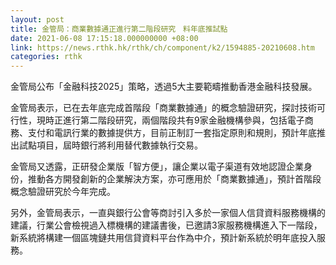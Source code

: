 ```yaml
---
layout: post
title: 金管局：商業數據通正進行第二階段研究　料年底推試點
date: 2021-06-08 17:15:18.000000000 +08:00
link: https://news.rthk.hk/rthk/ch/component/k2/1594885-20210608.htm
categories: rthk
---
```


金管局公布「金融科技2025」策略，透過5大主要範疇推動香港金融科技發展。

金管局表示，已在去年底完成首階段「商業數據通」的概念驗證研究，探討技術可行性，現時正進行第二階段研究，兩個階段共有9家金融機構參與，包括電子商務、支付和電訊行業的數據提供方，目前正制訂一套指定原則和規則，預計年底推出試點項目，屆時銀行將利用替代數據執行交易。

金管局又透露，正研發企業版「智方便」，讓企業以電子渠道有效地認證企業身份，推動各方開發創新的企業解決方案，亦可應用於「商業數據通」，預計首階段概念驗證研究於今年完成。

另外，金管局表示，一直與銀行公會等商討引入多於一家個人信貸資料服務機構的建議，行業公會檢視過入標機構的建議書後，已邀請3家服務機構進入下一階段，新系統將構建一個區塊鏈共用信貸資料平台作為中介，預計新系統於明年底投入服務。
